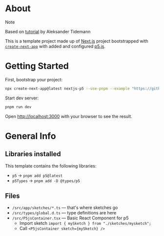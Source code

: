 # About

> [!NOTE]
> Based on [tutorial](https://aleksati.net/posts/how-to-use-p5js-with-nextjs-in-2024) by Aleksander Tidemann

This is a template project made up of [Next.js](https://nextjs.org/) project bootstrapped with [`create-next-app`](https://github.com/vercel/next.js/tree/canary/packages/create-next-app) with added and configured [p5.js](https://www.npmjs.com/package/p5).

# Getting Started

First, bootstrap your project:

```bash
npx create-next-app@latest nextjs-p5 --use-pnpm --example "https://github.com/alexlipovka/starter-nextjs-p5js"
```

Start dev server:

```bash
pnpm run dev
```

Open [http://localhost:3000](http://localhost:3000) with your browser to see the result.

# General Info

## Libraries installed

This template contains the following libraries:
- `p5` → `pnpm add p5@latest`
- `p5Types` → `pnpm add -D @types/p5`

## Files

- `/src/app/sketches/*.ts` — that's where sketches go
- `/src/types/global.d.ts` — type definitions are here
- `/src/P5jsContainer.tsx` — Basic React Component for p5
  - Import sketch `import { mySketch } from "./sketches/mysketch";`
  - Call `<P5jsContainer sketch={mySketch} />`
